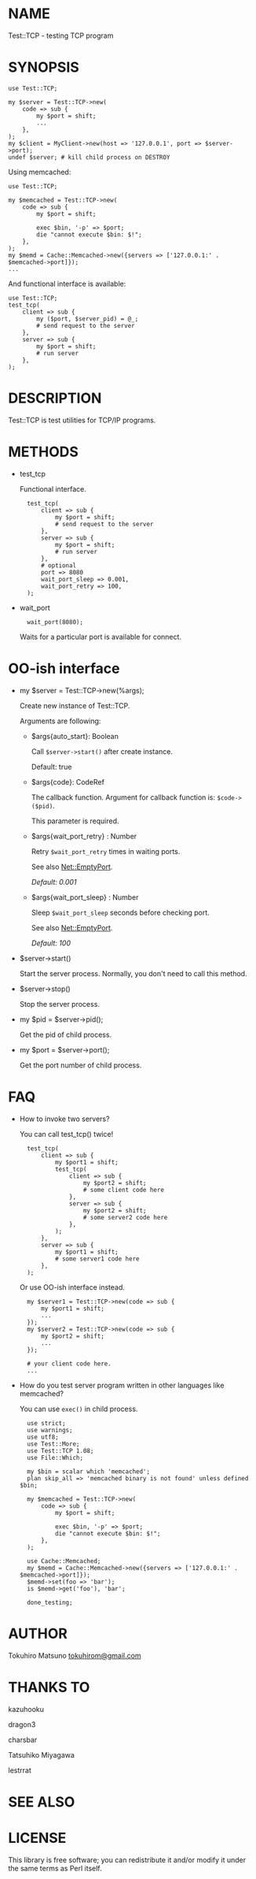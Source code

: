 # NAME

Test::TCP - testing TCP program

# SYNOPSIS

    use Test::TCP;

    my $server = Test::TCP->new(
        code => sub {
            my $port = shift;
            ...
        },
    );
    my $client = MyClient->new(host => '127.0.0.1', port => $server->port);
    undef $server; # kill child process on DESTROY

Using memcached:

    use Test::TCP;

    my $memcached = Test::TCP->new(
        code => sub {
            my $port = shift;

            exec $bin, '-p' => $port;
            die "cannot execute $bin: $!";
        },
    );
    my $memd = Cache::Memcached->new({servers => ['127.0.0.1:' . $memcached->port]});
    ...

And functional interface is available:

    use Test::TCP;
    test_tcp(
        client => sub {
            my ($port, $server_pid) = @_;
            # send request to the server
        },
        server => sub {
            my $port = shift;
            # run server
        },
    );

# DESCRIPTION

Test::TCP is test utilities for TCP/IP programs.

# METHODS

- test\_tcp

    Functional interface.

        test_tcp(
            client => sub {
                my $port = shift;
                # send request to the server
            },
            server => sub {
                my $port = shift;
                # run server
            },
            # optional
            port => 8080
            wait_port_sleep => 0.001,
            wait_port_retry => 100,
        );



- wait\_port

        wait_port(8080);

    Waits for a particular port is available for connect.

# OO-ish interface

- my $server = Test::TCP->new(%args);

    Create new instance of Test::TCP.

    Arguments are following:

    - $args{auto\_start}: Boolean

        Call `$server->start()` after create instance.

        Default: true

    - $args{code}: CodeRef

        The callback function. Argument for callback function is: `$code->($pid)`.

        This parameter is required.

    - $args{wait\_port\_retry} : Number

        Retry `$wait_port_retry` times in waiting ports.

        See also [Net::EmptyPort](http://search.cpan.org/perldoc?Net::EmptyPort).

        _Default: 0.001_

    - $args{wait\_port\_sleep} : Number

        Sleep `$wait_port_sleep` seconds before checking port.

        See also [Net::EmptyPort](http://search.cpan.org/perldoc?Net::EmptyPort).

        _Default: 100_

- $server->start()

    Start the server process. Normally, you don't need to call this method.

- $server->stop()

    Stop the server process.

- my $pid = $server->pid();

    Get the pid of child process.

- my $port = $server->port();

    Get the port number of child process.

# FAQ

- How to invoke two servers?

    You can call test\_tcp() twice!

        test_tcp(
            client => sub {
                my $port1 = shift;
                test_tcp(
                    client => sub {
                        my $port2 = shift;
                        # some client code here
                    },
                    server => sub {
                        my $port2 = shift;
                        # some server2 code here
                    },
                );
            },
            server => sub {
                my $port1 = shift;
                # some server1 code here
            },
        );

    Or use OO-ish interface instead.

        my $server1 = Test::TCP->new(code => sub {
            my $port1 = shift;
            ...
        });
        my $server2 = Test::TCP->new(code => sub {
            my $port2 = shift;
            ...
        });

        # your client code here.
        ...

- How do you test server program written in other languages like memcached?

    You can use `exec()` in child process.

        use strict;
        use warnings;
        use utf8;
        use Test::More;
        use Test::TCP 1.08;
        use File::Which;

        my $bin = scalar which 'memcached';
        plan skip_all => 'memcached binary is not found' unless defined $bin;

        my $memcached = Test::TCP->new(
            code => sub {
                my $port = shift;

                exec $bin, '-p' => $port;
                die "cannot execute $bin: $!";
            },
        );

        use Cache::Memcached;
        my $memd = Cache::Memcached->new({servers => ['127.0.0.1:' . $memcached->port]});
        $memd->set(foo => 'bar');
        is $memd->get('foo'), 'bar';

        done_testing;

# AUTHOR

Tokuhiro Matsuno <tokuhirom@gmail.com>

# THANKS TO

kazuhooku

dragon3

charsbar

Tatsuhiko Miyagawa

lestrrat

# SEE ALSO

# LICENSE

This library is free software; you can redistribute it and/or modify
it under the same terms as Perl itself.
